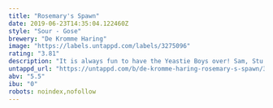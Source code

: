 ```yaml
---
title: "Rosemary's Spawn"
date: 2019-06-23T14:35:04.122460Z
style: "Sour - Gose"
brewery: "De Kromme Haring"
image: "https://labels.untappd.com/labels/3275096"
rating: "3.81"
description: "It is always fun to have the Yeastie Boys over! Sam, Stu & JK brew a mean beer and are not afraid to experiment. Together we let our imagination (and our beer) run wild. Rosemary’s Spawn is a Gose-style beer fermented with the delicious and unpredictable Mudking yeast/bacteria blend. We added copious amounts of fresh rosemary and Indian coriander seeds. It is a tart and very refreshing beer with unique spiciness with notes of ginger, lemon and pine."
untappd_url: "https://untappd.com/b/de-kromme-haring-rosemary-s-spawn/3275096"
abv: "5.5"
ibu: "0"
robots: noindex,nofollow
---
```

